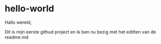 # hello-world

Hallo wereld,

Dit is mijn eerste githud project en ik ben nu bezig met het editten van de readme.md
